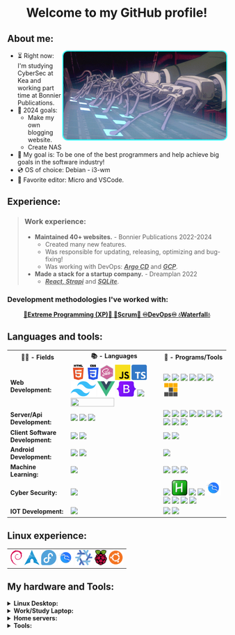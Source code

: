 <h1 align="center">Welcome to my GitHub profile!</h1>
<h2>About me:</h2>
<img style="border-radius: 10px; box-shadow: 0 0 2px 2px cyan;" align="right" alt="GIF" src="pics/GITS-typing.gif" width="375"/>

- ⏳ Right now: I'm studying CyberSec at Kea and working part time at Bonnier Publications.
- 📖 2024 goals: 
  * Make my own blogging website.
  * Create NAS
- 🚀 My goal is: To be one of the best programmers and help achieve big goals in the software industry!
- 💿 OS of choice: Debian - i3-wm
- 📝 Favorite editor: Micro and VSCode.

## Experience:
> ### Work experience:
> * **Maintained 40+ websites.** - Bonnier Publications 2022-2024
>    - Created many new features.
>    - Was responsible for updating, releasing, optimizing and bug-fixing!
>    - Was working with DevOps: <u>***Argo CD***</u> and <u>***GCP***</u>.
> * **Made a stack for a startup company.** - Dreamplan 2022
>    - <u>***React, Strapi***</u> and <u>***SQLite***</u>.  

### Development methodologies I've worked with:

<p align="center" style="font-weight: bold;">
<a href="https://en.wikipedia.org/wiki/Extreme_programming">💢Extreme Programming (XP)💢 </a>
<a href="https://en.wikipedia.org/wiki/Scrum_(software_development)"> 🔄Scrum🔄 </a>
<a href="https://en.wikipedia.org/wiki/DevOps"> ♾️DevOps♾️ </a>
<a href="https://en.wikipedia.org/wiki/Waterfall_model"> 💧Waterfall💧</a>
</p>

## Languages and tools:

<table>
  <tr>
    <th>👨‍💻 - Fields</th>
    <th>📚 - Languages</th>
    <th>💾 - Programs/Tools</th>
  </tr>
  <tr>
    <td><b>Web Development:</b></td>
    <td>
<code><a href = "https://en.wikipedia.org/wiki/HTML5"><img height="35" src="icons/HTML5.svg"></a></code>
<code><a href = "https://en.wikipedia.org/wiki/CSS"><img height="35" src="icons/CSS.svg"></a></code>
<code><a href = "https://sass-lang.com/"><img height="35" src="icons/sass.svg"></a></code>
<code><a href = "https://en.wikipedia.org/wiki/JavaScript"><img height="35" src="icons/js.svg"></a></code>
<code><a href = "https://www.typescriptlang.org/"><img height="35" src="icons/ts.svg"></a></code>
<code><a href = "https://tailwindcss.com"><img height="35" src="icons/tailwind.svg"></a></code>
<code><a href = "https://vuejs.org/"><img height="35" src="icons/Vue.svg"></a></code>
<code><a href = "https://getbootstrap.com/"><img height="35" src="icons/bootstrap.svg"></a></code>
<code><a href = "https://reactjs.org/"><img height="35" src="https://upload.wikimedia.org/wikipedia/commons/thumb/a/a7/React-icon.svg/2300px-React-icon.svg.png"></a></code>
<code><a href = "https://axios-http.com/"><img height="20" width="100" src="https://upload.wikimedia.org/wikipedia/commons/thumb/d/d1/Axios_%28computer_library%29_logo.svg/1280px-Axios_%28computer_library%29_logo.svg.png"></a></code>
    </td>
    <td> 
<code><a href = "https://code.visualstudio.com/"><img height="35" src="https://visualstudio.microsoft.com/wp-content/uploads/2019/09/vs-code-responsive-01-1.png"></a></code>
<code><a href = "https://git-scm.com/"><img height="35" src="https://git-scm.com/images/logos/downloads/Git-Icon-1788C.png"></a></code>
<code><a href = "https://en.wikipedia.org/wiki/Node.js"><img height="35" src="https://www.the-guild.dev/blog-assets/nodejs-esm/nodejs_logo.png"></a></code>
<code><a href = "https://en.wikipedia.org/wiki/Npm_(software)"><img height="35" src="https://upload.wikimedia.org/wikipedia/commons/thumb/d/db/Npm-logo.svg/1200px-Npm-logo.svg.png"></a></code>
<code><a href = "https://nuxtjs.org/"><img height="35" src="https://upload.wikimedia.org/wikipedia/commons/a/ae/Nuxt_logo.svg"></a></code>
<code><a href = "https://nextjs.org/"><img height="35" src="https://seeklogo.com/images/N/next-js-logo-8FCFF51DD2-seeklogo.com.png"></a></code>
<code><a href = "https://pnpm.io/"><img height="35" src="icons/pnpm.svg"></a></code>
    </td>
  </tr>	
  <tr>
    <td><b>Server/Api Development:</b></td>
    <td>
<code><a href = "https://en.wikipedia.org/wiki/Microsoft_SQL_Server"><img height="35" src="https://user-images.githubusercontent.com/15386828/118396465-5129c000-b658-11eb-8fa1-48f185431c82.png"></a></code>
<code><a href = "https://en.wikipedia.org/wiki/Bash_(Unix_shell)"><img height="35" src="https://styles.redditmedia.com/t5_2qh2d/styles/communityIcon_xagsn9nsaih61.png?width=256&s=1e4cf3a17c94aecf9c127cef47bb259162283a38"></a></code>
<code><a href = "https://www.sqlite.org"><img height="35" src="https://upload.wikimedia.org/wikipedia/commons/thumb/9/97/Sqlite-square-icon.svg/2048px-Sqlite-square-icon.svg.png"></a></code>
    </td>
    <td> 
<code><a href = "https://www.postman.com/"><img height="35" src="https://crackedrar.com/wp-content/uploads/2019/05/56276.png"></a></code>
<code><a href = "https://www.putty.org/"><img height="35" src="https://mir-s3-cdn-cf.behance.net/project_modules/max_1200/53d9ae70251739.5b9d484cde8a2.jpg"></a></code>
<code><a href = "https://winscp.net/eng/download.php"><img height="35" src="https://winscp-static-746341.c.cdn77.org/assets/images/logos/logo.png?v=6985"></a></code>
<code><a href = "https://www.vim.org/"><img height="35" src="https://upload.wikimedia.org/wikipedia/commons/thumb/9/9f/Vimlogo.svg/1200px-Vimlogo.svg.png"></a></code>
<code><a href = "https://azure.microsoft.com/en-us/"><img height="35" src="https://upload.wikimedia.org/wikipedia/commons/f/fa/Microsoft_Azure.svg"></a></code>
<code><a href = "https://firebase.google.com/"><img height="35" src="https://media-thumbs.golden.com/dicg-bjat2y9UulHJiXz3ElW3Ww=/200x200/smart/golden-media.s3.amazonaws.com%2Ftopic_images%2Fccdf39280f544140911153227860de35.png"></a></code>
<code><a href = "https://www.docker.com/why-docker/"><img height="35" src="https://img.techentice.com/media/2020/06/docker.png"></a></code>
<code><a href = "https://en.wikipedia.org/wiki/Nginx"><img height="35" src="https://www.nginx.com/wp-content/uploads/2018/08/NGINX-logo-rgb-large.png"></a></code>
<code><a href = "https://httpd.apache.org/ABOUT_APACHE.html"><img height="35" src="https://g3n1k.files.wordpress.com/2016/08/47359.png"></a></code>
<code><a href = "https://strapi.io"><img height="35" src="https://cdn.worldvectorlogo.com/logos/strapi-2.svg"></a></code>
    </td>
  </tr>
  <tr>
    <td><b>Client Software Development:</b></td>
    <td>
<code><a href = "https://en.wikipedia.org/wiki/C_Sharp_(programming_language)"><img height="35" src="https://docs.microsoft.com/en-us/windows/images/csharp-logo.png"></a></code>
<code><a href = "https://en.wikipedia.org/wiki/Extensible_Application_Markup_Language"><img height="35" src="https://icon-library.com/images/xaml-icon/xaml-icon-8.jpg"></a></code>
    </td>
    <td>
<code><a href = "https://visualstudio.microsoft.com/vs/enterprise/"><img height="35" src="https://visualstudio.microsoft.com/wp-content/uploads/2019/06/BrandVisualStudioWin2019-3.svg"></a></code>
<code><a href = "https://www.jetbrains.com/resharper/"><img height="35" src="https://resources.jetbrains.com/storage/products/resharper/img/meta/resharper_logo_300x300.png"></a></code>
    </td>
  </tr>
  <tr>
    <td><b>Android Development:</b></td>
    <td> 
<code><a href = "https://kotlinlang.org/"><img height="35" src="https://upload.wikimedia.org/wikipedia/commons/0/06/Kotlin_Icon.svg"></a></code>
<code><a href = "https://en.wikipedia.org/wiki/XML"><img height="35" src="https://upload.wikimedia.org/wikipedia/commons/2/2d/Extensible_Markup_Language_%28XML%29_logo.svg"></a></code>  
    </td>
    <td> 
<code><a href = "https://developer.android.com/studio"><img height="35" src="https://upload.wikimedia.org/wikipedia/commons/e/e3/Android_Studio_Icon_%282014-2019%29.svg"></a></code>
    </td>
  </tr>
  <tr>
    <td><b>Machine Learning:</b></td>
    <td> 
<code><a href = "https://www.python.org/"><img height="35" src="https://www.python.org/static/opengraph-icon-200x200.png"></a></code>
    </td>
    <td>
<code><a href = "https://www.anaconda.com/products/individual"><img height="35" src="https://www.clipartmax.com/png/middle/234-2342873_anaconda-on-twitter-anaconda-python.png"></a></code>
<code><a href = "https://jupyter.org/"><img height="35" src="https://upload.wikimedia.org/wikipedia/commons/3/38/Jupyter_logo.svg"></a></code>
<code><a href = "https://www.spyder-ide.org/"><img height="35" src="https://upload.wikimedia.org/wikipedia/commons/7/7e/Spyder_logo.svg"></a></code>
    </td>
  </tr>
  <tr>
    <td><b>Cyber Security:</b></td>
    <td>
<code><a href = "https://docs.hak5.org/hc/en-us/articles/360010555153-Ducky-Script-the-USB-Rubber-Ducky-language"><img height="35" src="https://encrypted-tbn0.gstatic.com/images?q=tbn:ANd9GcS9nMn1DoROY5zOa86x4pQR5PvU-EWVvhDGNeVipNuycbL4oNY87zJY9mBDJ9jxK7DR4wQ&usqp=CAU"></a></code>
    </td>
    <td>
<code><a href = "https://tox.chat/"><img height="35" src="https://tox.chat/theme/img/icon.svg"></a></code>
<code><a href = "https://www.autohotkey.com/"><img height="35" src="https://raw.githubusercontent.com/Ixiko/AHK-Forum/master/images/AHK%20main%20icon.png"></a></code>
<code><a href = "https://www.cryptool.org/en/ct1/"><img height="35" src="https://upload.wikimedia.org/wikipedia/commons/thumb/6/6b/Ct-logo-big.png/220px-Ct-logo-big.png"></a></code>
<code><a href = "https://www.cryptool.org/en/ct2/"><img height="35" src="https://www.cryptool.org/assets/site/img/layout/area-icons/ct2-icon.svg"></a></code>
<code><a href = "https://www.kali.org/"><img height="35" src="icons/kali.svg"></a></code>
<code><a href = "https://www.wireshark.org/"><img height="35" src="https://www.wireshark.org/assets/images/sflogo.png"></a></code>
<code><a href = "https://www.virtualbox.org/"><img height="35" src="https://upload.wikimedia.org/wikipedia/commons/d/d5/Virtualbox_logo.png"></a></code>
<code><a href = "https://en.wikipedia.org/wiki/Tor_(network)"><img height="35" src="https://static-00.iconduck.com/assets.00/tor-icon-256x256-kounv0xh.png"></a></code>
<code><a href = "https://malduino.com/"><img height="35" src="https://pbs.twimg.com/profile_images/1043152576244531203/GusnUDwl_400x400.jpg"></a></code>
    </td>
  </tr>
  <tr>
    <td><b>IOT Development:</b></td>
    <td>
<code><a href = "https://en.wikipedia.org/wiki/C_(programming_language)"><img height="35" src="https://www.britefish.net/wp-content/uploads/2019/07/logo-c-1.png"></a></code>
    </td>
    <td> 
<code><a href = "https://www.arduino.cc/"><img height="35" src="https://brandslogos.com/wp-content/uploads/images/large/arduino-logo-1.png"></a></code>
<code><a href = "https://www.raspberrypi.org/"><img height="35" src="https://www.raspberrypi.org/app/uploads/2018/03/RPi-Logo-Reg-SCREEN.png"></a></code>
    </td>
  </tr>
</table>

## Linux experience:
<table align="center">
<tr>
    <td>
<code><a href = "https://www.debian.org/"><img height="35" src="icons/debian.svg"></a></code>
<code><a href = "https://archlinux.org/"><img height="35" src="icons/arch.svg"></a></code> 
<code><a href = "https://fedoraproject.org/"><img height="35" src="icons/fedor.svg"></a></code>
<code><a href = "https://www.kali.org/"><img height="35" src="icons/kali.svg"></a></code>
<code><a href = "https://nixos.org/"><img height="35" src="icons/nixos.svg"></a></code>
<code><a href = "https://www.raspberrypi.com/software/"><img height="35" src="icons/rpi.png"></a></code>
<code><a href = "https://ubuntu.com/"><img height="35" src="icons/ubuntu.svg"></a></code>
    </td>
</tr>
</table>

## My hardware and Tools:
<details>
  <summary style="font-weight: bold;">Linux Desktop:</summary>
    <ul>
      <li><b>OS:</b> Arch + i3</li>
  		<li><b>Processor/CPU:</b> R9 5900X</li>
  		<li><b>Graphics Card/GPU:</b></li>
        <ol>
  			  <li>GTX 1660 Ti</li>
  				<li>GTX 750 Ti</li>
			  </ol>
  		<li><b>Memory/Ram:</b> 48GB 3600Mhz 16cl</li>
      <li><b>Storage:</b> Samsung PM9A1: R6500MB W4900MB</li>
      <li><b>Extra Storage:</b> 500GB SSD, 120GB SSD, 500GB HDD</li>
      <li><b>Monitors:</b></li>
			  <ol>
  				<li>32' 4K 60Hz</li>
          <li>24' 1080p 60Hz</li>
			  </ol>
		  <li><b>Cooling:</b></li>
        <ul>
  				<li><b>Thermal Paste:</b> T.G. Kryonaut (2*GPU & CPU)</li>
  				<li><b>Fans:</b> 4x Arctic BioniX P140 + 1x Pure Wings 2 140mm</li>
          <li><b>CPU Cooler:</b> NH-D15</li>
		    </ul>
	  </ul>
</details>
<details>
  <summary style="font-weight: bold;">Work/Study Laptop:</summary>
    <ul> 
      <li><b>T480</b> 16Gb i7-8550U</li>
    </ul>
</details>
<details>
  <summary style="font-weight: bold;">Home servers:</summary>
    <ul>
  		<li><b>Raspberry PI 4b</b> With 40mm fan - NAS</li>
  		<li><b>Raspberry PI 3b+</b> With 30mm fan - WebServer</li>
	  </ul>
</details>
<details>
  <summary style="font-weight: bold;">Tools:</summary>
    <ul>
  		<li><b>MalDuino Elite</b> 2GB SD Card
      <li><b>T450 i7-5600U</b> 12Gb for pen-testing</li>
	  </ul>
</details>
